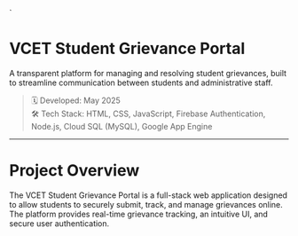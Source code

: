 
`
# VCET Student Grievance Portal

A transparent platform for managing and resolving student grievances, built to streamline communication between students and administrative staff.

> 🗓️ Developed: May 2025  
> 🛠️ Tech Stack: HTML, CSS, JavaScript, Firebase Authentication, Node.js, Cloud SQL (MySQL), Google App Engine

---

# Project Overview

The VCET Student Grievance Portal is a full-stack web application designed to allow students to securely submit, track, and manage grievances online. The platform provides real-time grievance tracking, an intuitive UI, and secure user authentication.




